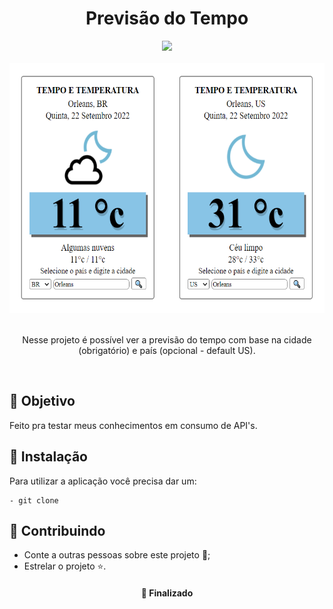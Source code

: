 <h1  align="center">Previsão do Tempo</h1>
<div align="center">
<img src="https://img.shields.io/static/v1?label=Projeto&message=Javascript&color=f0f221&style=for-the-badge&logo=ghost"/>
  
</br>
</br>

</div>
<div align="center">
<img height="400px" src="https://github.com/OliveiraJess/previsao-do-tempo/blob/main/src/image.png" alt="orleans/sc e orleans/us" />
</div>

</br>

<p align="center">Nesse projeto é possível ver a previsão do tempo com base na cidade (obrigatório) e país (opcional - default US).</p>

</br>

<h2>🚀 Objetivo</h2>

<p>Feito pra testar meus conhecimentos em consumo de API's.</p>

<h2>🔧 Instalação</h2>

<p>Para utilizar a aplicação você precisa dar um: </p>

```
- git clone
```

<h2>🤝 Contribuindo </h2>

* Conte a outras pessoas sobre este projeto 📢;
* Estrelar o projeto ⭐️.

<h4 align="center">📌 Finalizado</h4>



